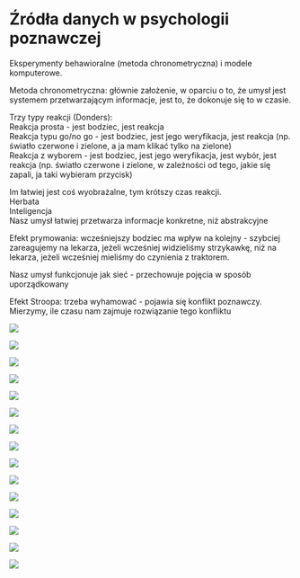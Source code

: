 # Źródła danych w psychologii poznawczej

Eksperymenty behawioralne \(metoda chronometryczna\) i modele komputerowe.

Metoda chronometryczna: głównie założenie, w oparciu o to, że umysł jest systemem przetwarzającym informacje, jest to, że dokonuje się to w czasie.

Trzy typy reakcji \(Donders\):  
Reakcja prosta - jest bodziec, jest reakcja   
Reakcja typu go/no go - jest bodziec, jest jego weryfikacja, jest reakcja \(np. światło czerwone i zielone, a ja mam klikać tylko na zielone\)  
Reakcja z wyborem - jest bodziec, jest jego weryfikacja, jest wybór, jest reakcja \(np. światło czerwone i zielone, w zależności od tego, jakie się zapali, ja taki wybieram przycisk\)

Im łatwiej jest coś wyobrażalne, tym krótszy czas reakcji.  
Herbata  
Inteligencja  
Nasz umysł łatwiej przetwarza informacje konkretne, niż abstrakcyjne 

Efekt prymowania: wcześniejszy bodziec ma wpływ na kolejny - szybciej zareagujemy na lekarza, jeżeli wcześniej widzieliśmy strzykawkę, niż na lekarza, jeżeli wcześniej mieliśmy do czynienia z traktorem.

Nasz umysł funkcjonuje jak sieć - przechowuje pojęcia w sposób uporządkowany 

Efekt Stroopa: trzeba wyhamować - pojawia się konflikt poznawczy. Mierzymy, ile czasu nam zajmuje rozwiązanie tego konfliktu

![](../.gitbook/assets/screenshot-2020-02-19-at-18.21.54.png)

![](../.gitbook/assets/screenshot-2020-02-19-at-18.23.19.png)

![](../.gitbook/assets/screenshot-2020-02-19-at-18.24.05.png)

![](../.gitbook/assets/screenshot-2020-02-19-at-18.26.13.png)

![](../.gitbook/assets/screenshot-2020-02-19-at-18.27.33.png)

![](../.gitbook/assets/screenshot-2020-02-19-at-18.27.58.png)

![](../.gitbook/assets/screenshot-2020-02-19-at-18.28.24.png)

![](../.gitbook/assets/screenshot-2020-02-19-at-18.28.50.png)

![](../.gitbook/assets/screenshot-2020-02-19-at-18.33.18.png)

![](../.gitbook/assets/screenshot-2020-02-19-at-18.35.07.png)

![](../.gitbook/assets/screenshot-2020-02-19-at-18.35.26.png)

![](../.gitbook/assets/screenshot-2020-02-19-at-18.36.05.png)

![](../.gitbook/assets/screenshot-2020-02-19-at-18.38.39.png)

![](../.gitbook/assets/screenshot-2020-02-19-at-18.41.12.png)

![](../.gitbook/assets/screenshot-2020-02-19-at-18.43.17.png)



